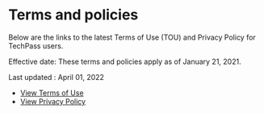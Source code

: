 # Terms and policies
Below are the links to the latest Terms of Use (TOU) and Privacy Policy for TechPass users.

Effective date: These terms and policies apply as of January 21, 2021.

Last updated : April 01, 2022

- [View Terms of Use](terms-of-use.pdf ':target=_blank')
- [View Privacy Policy](privacy-policy-v-2.7.2.pdf ':target=_blank')
